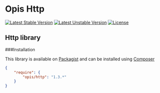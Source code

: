 Opis Http
=========
[![Latest Stable Version](https://poser.pugx.org/opis/http/version.png)](https://packagist.org/packages/opis/http)
[![Latest Unstable Version](https://poser.pugx.org/opis/http/v/unstable.png)](//packagist.org/packages/opis/http)
[![License](https://poser.pugx.org/opis/http/license.png)](https://packagist.org/packages/opis/http)

Http library
------------

###Installation

This library is available on [Packagist](https://packagist.org/packages/opis/http) and can be installed using [Composer](http://getcomposer.org)

```json
{
    "require": {
        "opis/http": "1.3.*"
    }
}
```
